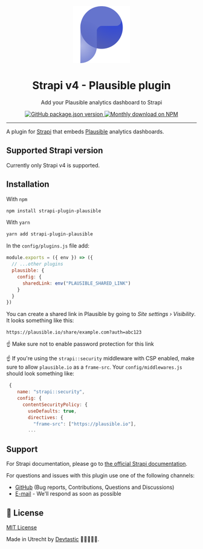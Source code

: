 <div align="center" width="150px">
  <img style="width: 150px; height: auto;" src="public/assets/logo.png" alt="Logo - Strapi Plausible plugin" />
</div>
<div align="center">
  <h1>Strapi v4 - Plausible plugin</h1>
  <p>Add your Plausible analytics dashboard to Strapi</p>
  <a href="https://www.npmjs.org/package/strapi-plugin-plausible">
    <img alt="GitHub package.json version" src="https://img.shields.io/github/package-json/v/its-devtastic/strapi-plugin-plausible?label=npm&logo=npm">
  </a>
  <a href="https://www.npmjs.org/package/strapi-plugin-plausible">
    <img src="https://img.shields.io/npm/dm/strapi-plugin-plausible.svg" alt="Monthly download on NPM" />
  </a>
</div>

---

A plugin for [Strapi](https://github.com/strapi/strapi) that embeds [Plausible](https://plausible.io) analytics dashboards.

## Supported Strapi version

Currently only Strapi v4 is supported.

## Installation

With `npm`
```bash
npm install strapi-plugin-plausible
```

With `yarn`
```bash
yarn add strapi-plugin-plausible
```

In the `config/plugins.js` file add:

```js
module.exports = ({ env }) => ({
  // ...other plugins
  plausible: {
    config: {
      sharedLink: env("PLAUSIBLE_SHARED_LINK")
    }
  }
})
```

You can create a shared link in Plausible by going to _Site settings › Visibility_.
It looks something like this:

```text
https://plausible.io/share/example.com?auth=abc123
```

☝️ Make sure not to enable password protection for this link

☝️ If you're using the `strapi::security` middleware with CSP enabled, make sure
to allow `plausible.io` as a `frame-src`. Your `config/middlewares.js` should look something like:

```js
 {
    name: "strapi::security",
    config: {
      contentSecurityPolicy: {
        useDefaults: true,
        directives: {
          "frame-src": ["https://plausible.io"],
        ...
```

## Support

For Strapi documentation, please go to [the official Strapi documentation](https://strapi.io/documentation/).

For questions and issues with this plugin use one of the following channels:

- [GitHub](https://github.com/its-devtastic/strapi-plugin-plausible/issues) (Bug reports, Contributions, Questions and Discussions)
- [E-mail](mailto:hi@devtastic.co) - We'll respond as soon as possible

## 📝 License

[MIT License](LICENSE.md) 

Made in Utrecht by [Devtastic](https://devtastic.build/) 👨‍💻🌱🇪🇺.
